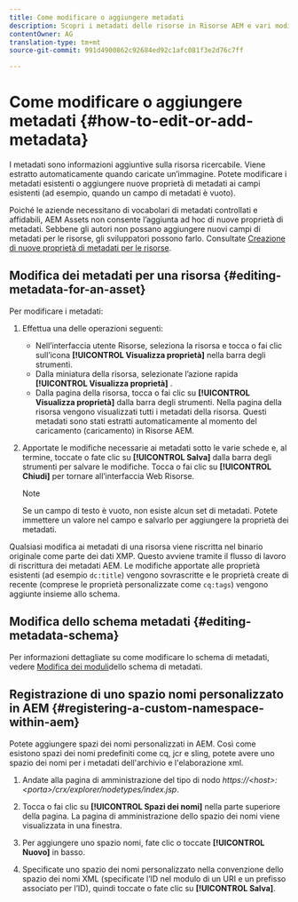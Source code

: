 ```yaml
---
title: Come modificare o aggiungere metadati
description: Scopri i metadati delle risorse in Risorse AEM e vari modi per modificare i metadati delle risorse.
contentOwner: AG
translation-type: tm+mt
source-git-commit: 991d4900862c92684ed92c1afc081f3e2d76c7ff

---
```



# Come modificare o aggiungere metadati {#how-to-edit-or-add-metadata}

I metadati sono informazioni aggiuntive sulla risorsa ricercabile. Viene estratto automaticamente quando caricate un’immagine. Potete modificare i metadati esistenti o aggiungere nuove proprietà di metadati ai campi esistenti (ad esempio, quando un campo di metadati è vuoto).

Poiché le aziende necessitano di vocabolari di metadati controllati e affidabili, AEM Assets non consente l’aggiunta ad hoc di nuove proprietà di metadati. Sebbene gli autori non possano aggiungere nuovi campi di metadati per le risorse, gli sviluppatori possono farlo. Consultate [Creazione di nuove proprietà di metadati per le risorse](meta-edit.md#editing-metadata-schema).

## Modifica dei metadati per una risorsa {#editing-metadata-for-an-asset}

Per modificare i metadati:

1. Effettua una delle operazioni seguenti:

   * Nell’interfaccia utente Risorse, seleziona la risorsa e tocca o fai clic sull’icona **[!UICONTROL Visualizza proprietà]** nella barra degli strumenti.
   * Dalla miniatura della risorsa, selezionate l’azione rapida **[!UICONTROL Visualizza proprietà]** .
   * Dalla pagina della risorsa, tocca o fai clic su **[!UICONTROL Visualizza proprietà]** dalla barra degli strumenti.
   Nella pagina della risorsa vengono visualizzati tutti i metadati della risorsa. Questi metadati sono stati estratti automaticamente al momento del caricamento (caricamento) in Risorse AEM.

1. Apportate le modifiche necessarie ai metadati sotto le varie schede e, al termine, toccate o fate clic su **[!UICONTROL Salva]** dalla barra degli strumenti per salvare le modifiche. Tocca o fai clic su **[!UICONTROL Chiudi]** per tornare all’interfaccia Web Risorse.

   >[!NOTE]
   >
   >Se un campo di testo è vuoto, non esiste alcun set di metadati. Potete immettere un valore nel campo e salvarlo per aggiungere la proprietà dei metadati.

Qualsiasi modifica ai metadati di una risorsa viene riscritta nel binario originale come parte dei dati XMP. Questo avviene tramite il flusso di lavoro di riscrittura dei metadati AEM. Le modifiche apportate alle proprietà esistenti (ad esempio `dc:title`) vengono sovrascritte e le proprietà create di recente (comprese le proprietà personalizzate come `cq:tags`) vengono aggiunte insieme allo schema.

<!-- XMP write-back is supported and enabled for the platforms and file formats described in technical requirements. -->

## Modifica dello schema metadati {#editing-metadata-schema}

Per informazioni dettagliate su come modificare lo schema di metadati, vedere [Modifica dei moduli](metadata-schemas.md#edit-metadata-schema-forms)dello schema di metadati.

## Registrazione di uno spazio nomi personalizzato in AEM {#registering-a-custom-namespace-within-aem}

Potete aggiungere spazi dei nomi personalizzati in AEM. Così come esistono spazi dei nomi predefiniti come cq, jcr e sling, potete avere uno spazio dei nomi per i metadati dell&#39;archivio e l&#39;elaborazione xml.

1. Andate alla pagina di amministrazione del tipo di nodo *https://&lt;host>:&lt;porta>/crx/explorer/nodetypes/index.jsp*.
1. Tocca o fai clic su **[!UICONTROL Spazi dei nomi]** nella parte superiore della pagina. La pagina di amministrazione dello spazio dei nomi viene visualizzata in una finestra.

1. Per aggiungere uno spazio nomi, fate clic o toccate **[!UICONTROL Nuovo]** in basso.
1. Specificate uno spazio dei nomi personalizzato nella convenzione dello spazio dei nomi XML (specificate l’ID nel modulo di un URI e un prefisso associato per l’ID), quindi toccate o fate clic su **[!UICONTROL Salva]**.
